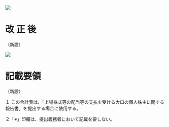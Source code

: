 ![](https://www.nta.go.jp/tmp/96add541-d404-4358-8b5a-cad76047bd30/images/9235ba9e1fa74a2136dcc1f3edbb0587b132f4968c2d3fd500720ac950a3c26d.jpg)

# 改 正 後

（新設）

![](https://www.nta.go.jp/tmp/96add541-d404-4358-8b5a-cad76047bd30/images/5a7959a382bb5cdbb217ac34c79e5ebc3d4d16be81bd5400bf65c5b260cf32bb.jpg)

# 記載要領

（新設）

１ この合計表は、「上場株式等の配当等の支払を受ける大口の個人株主に関する報告書」を提出する場合に使用する。

２「※」印欄は、提出義務者において記載を要しない。